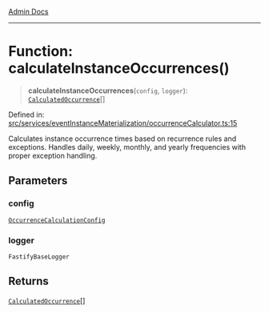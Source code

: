 [Admin Docs](/)

***

# Function: calculateInstanceOccurrences()

> **calculateInstanceOccurrences**(`config`, `logger`): [`CalculatedOccurrence`](../../types/interfaces/CalculatedOccurrence.md)[]

Defined in: [src/services/eventInstanceMaterialization/occurrenceCalculator.ts:15](https://github.com/gautam-divyanshu/talawa-api/blob/22f85ff86fcf5f38b53dcdb9fe90ab33ea32d944/src/services/eventInstanceMaterialization/occurrenceCalculator.ts#L15)

Calculates instance occurrence times based on recurrence rules and exceptions.
Handles daily, weekly, monthly, and yearly frequencies with proper exception handling.

## Parameters

### config

[`OccurrenceCalculationConfig`](../../types/interfaces/OccurrenceCalculationConfig.md)

### logger

`FastifyBaseLogger`

## Returns

[`CalculatedOccurrence`](../../types/interfaces/CalculatedOccurrence.md)[]
